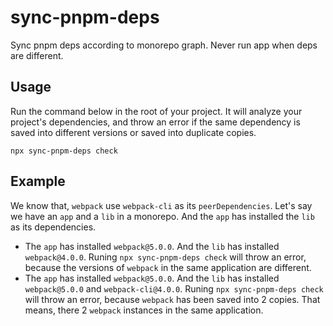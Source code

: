 # sync-pnpm-deps
Sync pnpm deps according to monorepo graph. Never run app when deps are different.

## Usage

Run the command below in the root of your project. It will analyze your project's dependencies, and throw an error if the same dependency is saved into different versions or saved into duplicate copies.

```
npx sync-pnpm-deps check
```

## Example

We know that, `webpack` use `webpack-cli` as its `peerDependencies`. Let's say we have an `app` and a `lib` in a monorepo. And the `app` has installed the `lib` as its dependencies.
- The `app` has installed `webpack@5.0.0`. And the `lib` has installed `webpack@4.0.0`. Runing `npx sync-pnpm-deps check` will throw an error, because the versions of `webpack` in the same application are different.
- The `app` has installed `webpack@5.0.0`. And the `lib` has installed `webpack@5.0.0` and `webpack-cli@4.0.0`. Runing `npx sync-pnpm-deps check` will throw an error, because `webpack` has been saved into 2 copies. That means, there 2 `webpack` instances in the same application.
